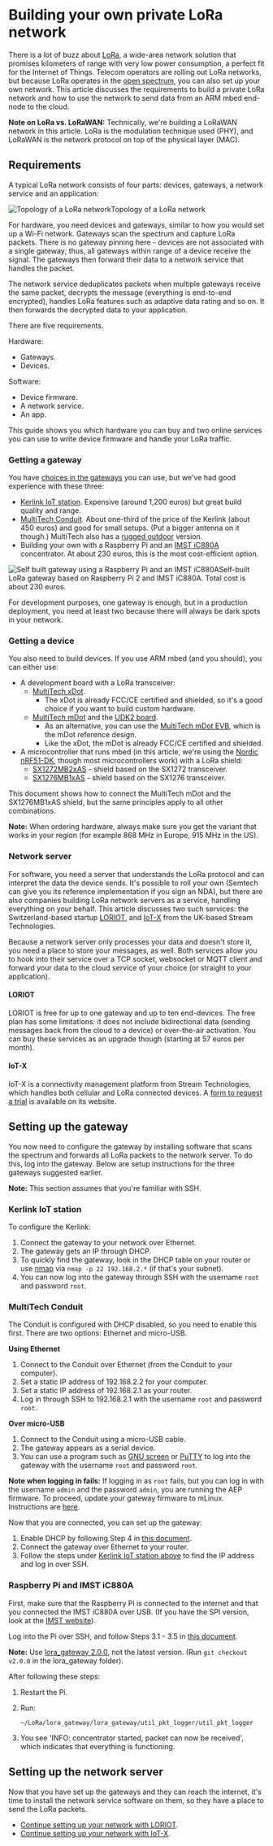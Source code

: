 # Building your own private LoRa network

There is a lot of buzz about [LoRa](https://www.lora-alliance.org), a wide-area network solution that promises kilometers of range with very low power consumption, a perfect fit for the Internet of Things. Telecom operators are rolling out LoRa networks, but because LoRa operates in the [open spectrum](https://en.wikipedia.org/wiki/ISM_band), you can also set up your own network. This article discusses the requirements to build a private LoRa network and how to use the network to send data from an ARM mbed end-node to the cloud.

<span class="notes">**Note on LoRa vs. LoRaWAN:** Technically, we're building a LoRaWAN network in this article. LoRa is the modulation technique used (PHY), and LoRaWAN is the network protocol on top of the physical layer (MAC).</span>

## Requirements

A typical LoRa network consists of four parts: devices, gateways, a network service and an application:

<span class="images">![Topology of a LoRa network](assets/lora1.png)<span>Topology of a LoRa network</span></span>

For hardware, you need devices and gateways, similar to how you would set up a Wi-Fi network. Gateways scan the spectrum and capture LoRa packets. There is no gateway pinning here - devices are not associated with a single gateway; thus, all gateways within range of a device receive the signal. The gateways then forward their data to a network service that handles the packet.

The network service deduplicates packets when multiple gateways receive the same packet, decrypts the message (everything is end-to-end encrypted), handles LoRa features such as adaptive data rating and so on. It then forwards the decrypted data to your application.

There are five requirements.

Hardware:

* Gateways.
* Devices.

Software:

* Device firmware.
* A network service.
* An app.

This guide shows you which hardware you can buy and two online services you can use to write device firmware and handle your LoRa traffic.

### Getting a gateway

You have [choices in the gateways](https://www.loriot.io/gateways.html) you can use, but we've had good experience with these three:

* [Kerlink IoT station](http://www.kerlink.fr/en/products/lora-iot-station-2/lora-iot-station-868-mhz). Expensive (around 1,200 euros) but great build quality and range.
* [MultiTech Conduit](http://www.multitech.com/brands/multiconnect-conduit). About one-third of the price of the Kerlink (about 450 euros) and good for small setups. (Put a bigger antenna on it though.) MultiTech also has a [rugged outdoor](http://www.multitech.com/brands/multiconnect-conduit-ip67) version.
* Building your own with a Raspberry Pi and an [IMST iC880A](http://webshop.imst.de/catalogsearch/result/?q=iC880A) concentrator. At about 230 euros, this is the most cost-efficient option.

<span class="images">![Self built gateway using a Raspberry Pi and an IMST iC880A](assets/lora5.jpg)<span>Self-built LoRa gateway based on Raspberry Pi 2 and IMST iC880A. Total cost is about 230 euros.</span></span>

For development purposes, one gateway is enough, but in a production deployment, you need at least two because there will always be dark spots in your network.

### Getting a device

You also need to build devices. If you use ARM mbed (and you should), you can either use:

* A development board with a LoRa transceiver:
    * [MultiTech xDot](https://developer.mbed.org/platforms/MTS-xDot-L151CC/).
        * The xDot is already FCC/CE certified and shielded, so it's a good choice if you want to build custom hardware.
    * [MultiTech mDot](https://developer.mbed.org/platforms/MTS-mDot-F411/) and the [UDK2 board](http://www.digikey.com/product-detail/en/multi-tech-systems-inc/MTUDK2-ST-MDOT/591-1278-ND/5247463).
        * As an alternative, you can use the [MultiTech mDot EVB](https://developer.mbed.org/platforms/mdotevb/), which is the mDot reference design.
        * Like the xDot, the mDot is already FCC/CE certified and shielded.
* A microcontroller that runs mbed (in this article, we're using the [Nordic nRF51-DK](https://developer.mbed.org/platforms/Nordic-nRF51-DK/), though most microcontrollers work) with a LoRa shield:
    * [SX1272MB2xAS](https://developer.mbed.org/components/SX1272MB2xAS/) - shield based on the SX1272 transceiver.
    * [SX1276MB1xAS](https://developer.mbed.org/components/SX1276MB1xAS/) - shield based on the SX1276 transceiver.

This document shows how to connect the MultiTech mDot and the SX1276MB1xAS shield, but the same principles apply to all other combinations.

<span class="notes">**Note:** When ordering hardware, always make sure you get the variant that works in your region (for example 868 MHz in Europe, 915 MHz in the US).</span>

### Network server

For software, you need a server that understands the LoRa protocol and can interpret the data the device sends. It's possible to roll your own (Semtech can give you its reference implementation if you sign an NDA), but there are also companies building LoRa network servers as a service, handling everything on your behalf. This article discusses two such services: the Switzerland-based startup [LORIOT](https://loriot.io), and [IoT-X](http://iot-x.com) from the UK-based Stream Technologies.

Because a network server only processes your data and doesn't store it, you need a place to store your messages, as well. Both services allow you to hook into their service over a TCP socket, websocket or MQTT client and forward your data to the cloud service of your choice (or straight to your application).

#### LORIOT

LORIOT is free for up to one gateway and up to ten end-devices. The free plan has some limitations: it does not include bidirectional data (sending messages back from the cloud to a device) or over-the-air activation. You can buy these services as an upgrade though (starting at 57 euros per month).

#### IoT-X

IoT-X is a connectivity management platform from Stream Technologies, which handles both cellular and LoRa connected devices. A [form to request a trial](http://iot-x.com/iotx/) is available on its website.

## Setting up the gateway

You now need to configure the gateway by installing software that scans the spectrum and forwards all LoRa packets to the network server. To do this, log into the gateway. Below are setup instructions for the three gateways suggested earlier.

<span class="notes">**Note:** This section assumes that you're familiar with SSH.</span>

### Kerlink IoT station

To configure the Kerlink:

1. Connect the gateway to your network over Ethernet.
1. The gateway gets an IP through DHCP.
1. To quickly find the gateway, look in the DHCP table on your router or use [nmap](http://nmap.org) via `nmap -p 22 192.168.2.*` (if that's your subnet).
1. You can now log into the gateway through SSH with the username `root` and password `root`.

### MultiTech Conduit

The Conduit is configured with DHCP disabled, so you need to enable this first. There are two options: Ethernet and micro-USB.

__Using Ethernet__

1. Connect to the Conduit over Ethernet (from the Conduit to your computer).
1. Set a static IP address of 192.168.2.2 for your computer.
1. Set a static IP address of 192.168.2.1 as your router.
1. Log in through SSH to 192.168.2.1 with the username `root` and password `root`.


__Over micro-USB__

1. Connect to the Conduit using a micro-USB cable.
1. The gateway appears as a serial device.
1. You can use a program such as [GNU screen](https://www.gnu.org/software/screen/) or [PuTTY](http://putty.org) to log into the gateway with the username `root` and password `root`.

<span class="notes">**Note when logging in fails:** If logging in as `root` fails, but you can log in with the username `admin` and the password `admin`, you are running the AEP firmware. To proceed, update your gateway firmware to mLinux. Instructions are [here](http://www.multitech.net/developer/software/mlinux/using-mlinux/flashing-mlinux-firmware-for-conduit/).</span>

Now that you are connected, you can set up the gateway:

1.  Enable DHCP by following Step 4 in [this document](http://www.multitech.net/developer/software/mlinux/getting-started-with-conduit-mlinux/).
1. Connect the gateway over Ethernet to your router.
1. Follow the steps under [Kerlink IoT station above](#kerlink-iot-station) to find the IP address and log in over SSH.

### Raspberry Pi and IMST iC880A

First, make sure that the Raspberry Pi is connected to the internet and that you connected the IMST iC880A over USB. (If you have the SPI version, look at the [IMST website](http://www.wireless-solutions.de/products/radiomodules/ic880a)).

Log into the Pi over SSH, and follow Steps 3.1 - 3.5 in [this document](http://www.wireless-solutions.de/images/stories/downloads/Radio%20Modules/iC880A/iC880A_QuickStartGuide.pdf).

<span class="notes">**Note:** Use [lora_gateway 2.0.0](https://github.com/Lora-net/lora_gateway/releases/tag/v2.0.0), not the latest version. (Run `git checkout v2.0.0` in the lora_gateway folder).</span>

After following these steps:

1. Restart the Pi.
1. Run:

    ``~/LoRa/lora_gateway/lora_gateway/util_pkt_logger/util_pkt_logger``

1. You see 'INFO: concentrator started, packet can now be received', which indicates that everything is functioning.

## Setting up the network server

Now that you have set up the gateways and they can reach the internet, it's time to install the network service software on them, so they have a place to send the LoRa packets.

* [Continue setting up your network with LORIOT](loriot.md).
* [Continue setting up your network with IoT-X](iotx.md).